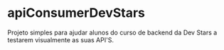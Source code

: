 # apiConsumerDevStars

Projeto simples para ajudar alunos do curso de backend da Dev Stars a testarem visualmente as suas API'S.

